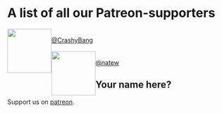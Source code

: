 # A list of all our Patreon-supporters

<a href="https://github.com/CrashyBang">
  <img src="https://avatars1.githubusercontent.com/u/2978850?v=3&s=460" width="100px" style="float:left" />
  <br />
  @CrashyBang
</a>

</br>
</br>

<a href="https://github.com/natew">
  <img src="https://avatars3.githubusercontent.com/u/12100?v=3&s=460" width="100px" style="float:left" />
  <br />
  @natew
</a>


## Your name here?
Support us on [patreon](https://www.patreon.com/rxdb).
